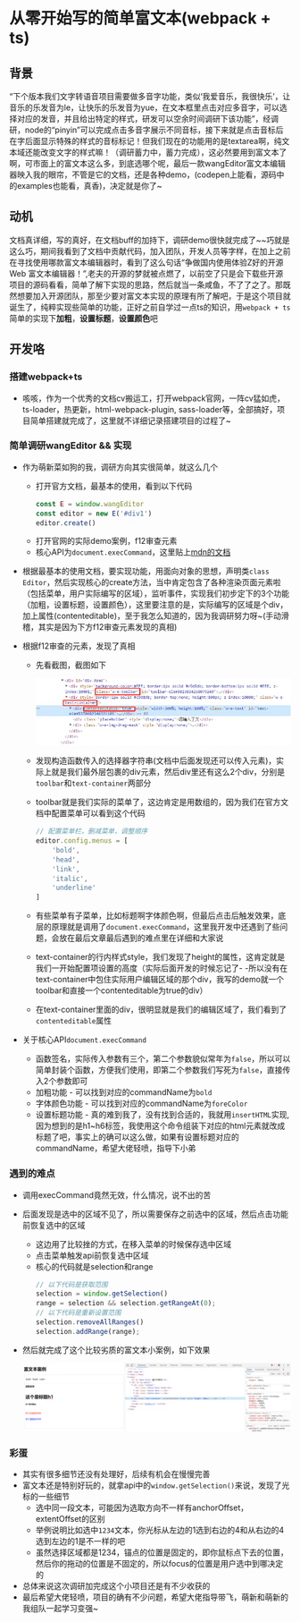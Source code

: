 # 从零开始写的简单富文本(webpack + ts)

## 背景

“下个版本我们文字转语音项目需要做多音字功能，类似‘我爱音乐，我很快乐’，让音乐的乐发音为le，让快乐的乐发音为yue，在文本框里点击对应多音字，可以选择对应的发音，并且给出特定的样式，研发可以空余时间调研下该功能”，经调研，node的“pinyin”可以完成点击多音字展示不同音标，接下来就是点击音标后在字后面显示特殊的样式的音标标记！但我们现在的功能用的是textarea啊，纯文本域还能改变文字的样式嘛！（调研蓄力中，蓄力完成），这必然要用到富文本了啊，可市面上的富文本这么多，到底选哪个呢，最后一款wangEditor富文本编辑器映入我的眼帘，不管是它的文档，还是各种demo，(codepen上能看，源码中的examples也能看，真香)，决定就是你了~

## 动机

文档真详细，写的真好，在文档buff的加持下，调研demo很快就完成了~~巧就是这么巧，期间我看到了文档中贡献代码，加入团队，开发人员等字样，在加上之前在寻找使用哪款富文本编辑器时，看到了这么句话“争做国内使用体验Z好的开源 Web 富文本编辑器！”,老夫的开源的梦就被点燃了，以前空了只是会下载些开源项目的源码看看，简单了解下实现的思路，然后就当一条咸鱼，不了了之了。那既然想要加入开源团队，那至少要对富文本实现的原理有所了解吧，于是这个项目就诞生了，纯粹实现些简单的功能，正好之前自学过一点ts的知识，用`webpack + ts`简单的实现下**加粗**，**设置标题**，**设置颜色**吧

## 开发咯

### 搭建webpack+ts

* 咳咳，作为一个优秀的文档cv搬运工，打开webpack官网，一阵cv猛如虎，ts-loader，热更新，html-webpack-plugin, sass-loader等，全部搞好，项目简单搭建就完成了，这里就不详细记录搭建项目的过程了~

### 简单调研wangEditor && 实现

* 作为萌新菜如狗的我，调研方向其实很简单，就这么几个
    * 打开官方文档，最基本的使用，看到以下代码
        ```js
        const E = window.wangEditor
        const editor = new E('#div1')
        editor.create()
        ```
    * 打开官网的实际demo案例，f12审查元素
    * 核心API为`document.execCommand`，这里贴上[mdn的文档](https://developer.mozilla.org/zh-CN/docs/Web/API/Document/execCommand)

* 根据最基本的使用文档，要实现功能，用面向对象的思想，声明类`class Editor`，然后实现核心的create方法，当中肯定包含了各种渲染页面元素啦（包括菜单，用户实际编写的区域），监听事件，实现我们初步定下的3个功能（加粗，设置标题，设置颜色），这里要注意的是，实际编写的区域是个div，加上属性(contenteditable)，至于我怎么知道的，因为我调研努力呀~(手动滑稽，其实是因为下方f12审查元素发现的真相)
* 根据f12审查的元素，发现了真相
    * 先看截图，截图如下

        ![](./images/truth.jpg)

    * 发现构造函数传入的选择器字符串(文档中后面发现还可以传入元素)，实际上就是我们最外层包裹的div元素，然后div里还有这么2个div，分别是`toolbar`和`text-container`两部分
    * toolbar就是我们实际的菜单了，这边肯定是用数组的，因为我们在官方文档中配置菜单可以看到这个代码
        ```js
        // 配置菜单栏，删减菜单，调整顺序
        editor.config.menus = [
            'bold',
            'head',
            'link',
            'italic',
            'underline'
        ]
        ```
    * 有些菜单有子菜单，比如标题啊字体颜色啊，但最后点击后触发效果，底层的原理就是调用了`document.execCommand`，这里我开发中还遇到了些问题，会放在最后文章最后遇到的难点里在详细和大家说    
    * text-container的行内样式style，我们发现了height的属性，这肯定就是我们一开始配置项设置的高度（实际后面开发的时候忘记了- -所以没有在text-container中包住实际用户编辑区域的那个div，我写的demo就一个toolbar和直接一个contenteditable为true的div）
    * 在text-container里面的div，很明显就是我们的编辑区域了，我们看到了`contenteditable`属性 

* 关于核心API`document.execCommand`       
    * 函数签名，实际传入参数有三个，第二个参数貌似常年为`false`，所以可以简单封装个函数，方便我们使用，即第二个参数我们写死为`false`，直接传入2个参数即可
    * 加粗功能 - 可以找到对应的commandName为`bold` 
    * 字体颜色功能 - 可以找到对应的commandName为`foreColor`
    * 设置标题功能 - 真的难到我了，没有找到合适的，我就用`insertHTML`实现,因为想到的是h1~h6标签，我使用这个命令组装下对应的html元素就改成标题了吧，事实上的确可以这么做，如果有设置标题对应的commandName，希望大佬轻喷，指导下小弟

### 遇到的难点

* 调用execCommand竟然无效，什么情况，说不出的苦
* 后面发现是选中的区域不见了，所以需要保存之前选中的区域，然后点击功能前恢复选中的区域
    * 这边用了比较挫的方式，在移入菜单的时候保存选中区域
    * 点击菜单触发api前恢复选中区域
    * 核心的代码就是selection和range
        ```js
        // 以下代码是获取范围
        selection = window.getSelection()
        range = selection && selection.getRangeAt(0);
        // 以下代码是重新设置范围
        selection.removeAllRanges()
        selection.addRange(range);
        ```
* 然后就完成了这个比较劣质的富文本小案例，如下效果

    ![](./images/demo.jpg)

### 彩蛋

* 其实有很多细节还没有处理好，后续有机会在慢慢完善
* 富文本还是特别好玩的，就拿api中的`window.getSelection()`来说，发现了光标的一些细节
    * 选中同一段文本，可能因为选取方向不一样有anchorOffset，extentOffset的区别
    * 举例说明比如选中`1234`文本，你光标从左边的1选到右边的4和从右边的4选到左边的1是不一样的吧
    * 虽然选择区域都是1234，锚点的位置是固定的，即你鼠标点下去的位置，然后你的拖动的位置是不固定的，所以focus的位置是用户选中到哪决定的
* 总体来说这次调研加完成这个小项目还是有不少收获的
* 最后希望大佬轻喷，项目的确有不少问题，希望大佬指导带飞，萌新和萌新的我组队一起学习变强~    



